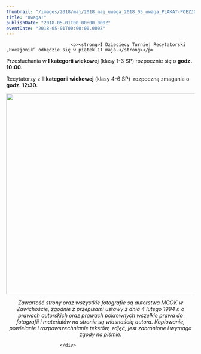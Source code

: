 ```yaml
---
thumbnail: "/images/2018/maj/2018_maj_uwaga_2018_05_uwaga_PLAKAT-POEZJONIK-1.jpg"
title: "Uwaga!"
publishDate: "2018-05-01T00:00:00.000Z"
eventDate: "2018-05-01T00:00:00.000Z"
---
```


<div class="entry-content">
							
							<p><strong>I Dziecięcy Turniej Recytatorski „Poezjonik” odbędzie się w piątek 11 maja.</strong></p>
<p>Przesłuchania w <strong>I kategorii wiekowej</strong> (klasy 1-3 SP) rozpocznie się o <strong>godz. 10:00.<br>
</strong></p>
<p>Recytatorzy z <strong>II kategorii wiekowej</strong> (klasy 4-6 SP)&nbsp; rozpoczną zmagania o <strong>godz. 12:30.</strong></p>
<p style="text-align: center;"><img fetchpriority="high" decoding="async" class="aligncenter size-full wp-image-5742" src="/images/2018/maj/2018_maj_uwaga_2018_05_uwaga_PLAKAT-POEZJONIK-1.jpg" alt="" width="800" height="538" srcset="/images/2018/maj/2018_maj_uwaga_2018_05_uwaga_PLAKAT-POEZJONIK-1.jpg 800w, /images/2018/maj/PLAKAT-POEZJONIK-1-300x202.jpg 300w, /images/2018/maj/PLAKAT-POEZJONIK-1-768x516.jpg 768w" sizes="(max-width: 800px) 100vw, 800px"></p>
<p style="text-align: center;"><em>Zawartość strony oraz wszystkie fotografie są autorstwa MGOK w Zawichoście, zgodnie z przepisami ustawy z dnia 4 lutego 1994 r. o prawach autorskich oraz prawach pokrewnych wszelkie prawa do fotografii i materiałów na stronie są własnością autora. Kopiowanie, powielanie i rozpowszechnianie tekstów, zdjęć, jest zabronione i wymaga zgody na piśmie.</em></p>
						
						</div>
